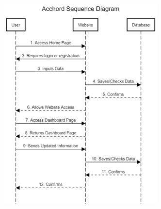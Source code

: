  ![alt text](https://github.com/element2112/ACCHORD/blob/master/artifacts/Acchord%20Sequence%20Diagram.png)
